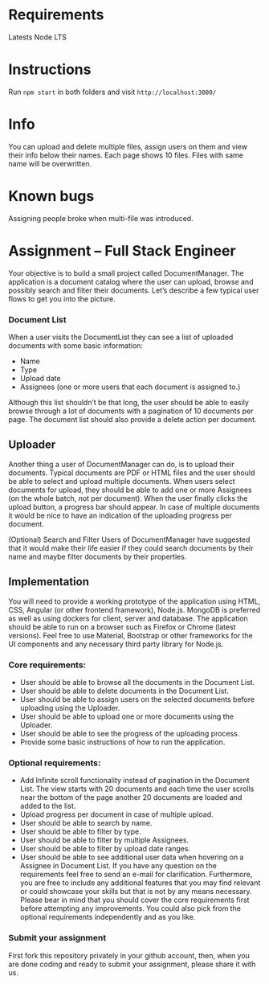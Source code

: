 # Requirements
Latests Node LTS

# Instructions
Run `npm start` in both folders and visit `http://localhost:3000/`

# Info
You can upload and delete multiple files, assign users on them and view their info below their names. Each page shows 10 files. Files with same name will be overwritten.

# Known bugs
Assigning people broke when multi-file was introduced.

# Assignment – Full Stack Engineer
Your objective is to build a small project called DocumentManager. The application is a document
catalog where the user can upload, browse and possibly search and filter their documents.
Let’s describe a few typical user flows to get you into the picture.

### Document List
When a user visits the DocumentList they can see a list of uploaded documents with some basic
information:
- Name
- Type
- Upload date
- Assignees (one or more users that each document is assigned to.)

Although this list shouldn’t be that long, the user should be able to easily browse through a lot of
documents with a pagination of 10 documents per page.
The document list should also provide a delete action per document.

## Uploader
Another thing a user of DocumentManager can do, is to upload their documents. Typical documents
are PDF or HTML files and the user should be able to select and upload multiple documents. When
users select documents for upload, they should be able to add one or more Assignees (on the whole
batch, not per document).
When the user finally clicks the upload button, a progress bar should appear. In case of multiple
documents it would be nice to have an indication of the uploading progress per document.

(Optional) Search and Filter
Users of DocumentManager have suggested that it would make their life easier if they could search
documents by their name and maybe filter documents by their properties.

## Implementation
You will need to provide a working prototype of the application using HTML, CSS, Angular (or
other frontend framework), Node.js. MongoDB is preferred as well as using dockers for client,
server and database. The application should be able to run on a browser such as Firefox or Chrome
(latest versions). Feel free to use Material, Bootstrap or other frameworks for the UI components
and any necessary third party library for Node.js.

### Core requirements:
- User should be able to browse all the documents in the Document List.
- User should be able to delete documents in the Document List.
- User should be able to assign users on the selected documents before uploading using the Uploader.
- User should be able to upload one or more documents using the Uploader.
- User should be able to see the progress of the uploading process.
- Provide some basic instructions of how to run the application.

### Optional requirements:
- Add Infinite scroll functionality instead of pagination in the Document List. The view starts
with 20 documents and each time the user scrolls near the bottom of the page another 20
documents are loaded and added to the list.
- Upload progress per document in case of multiple upload.
- User should be able to search by name.
- User should be able to filter by type.
- User should be able to filter by multiple Assignees.
- User should be able to filter by upload date ranges.
- User should be able to see additional user data when hovering on a Assignee in Document
List.
If you have any question on the requirements feel free to send an e-mail for clarification.
Furthermore, you are free to include any additional features that you may find relevant or could
showcase your skills but that is not by any means necessary. Please bear in mind that you
should cover the core requirements first before attempting any improvements. You could also pick
from the optional requirements independently and as you like.

### Submit your assignment
First fork this repository privately in your github account, then, when you are done coding and ready to submit 
your assignment, please share it with us.
